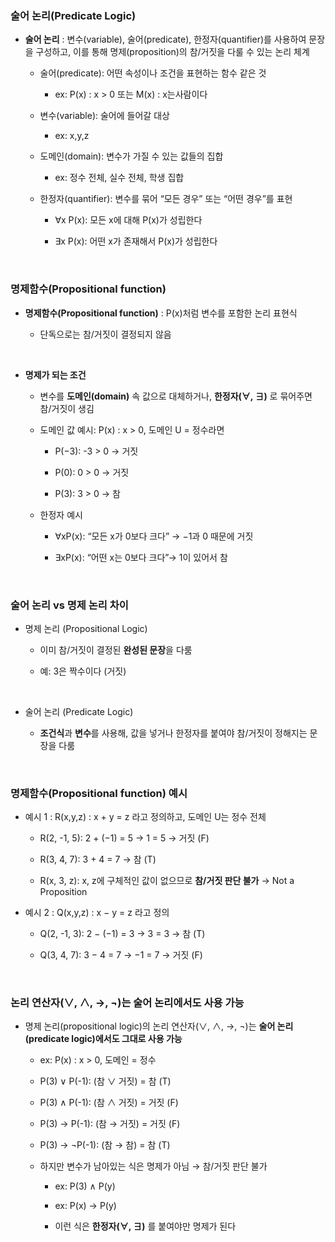 ### 술어 논리(Predicate Logic)

- **술어 논리** : 변수(variable), 술어(predicate), 한정자(quantifier)를 사용하여 문장을 구성하고, 이를 통해 명제(proposition)의 참/거짓을 다룰 수 있는 논리 체계

    - 술어(predicate): 어떤 속성이나 조건을 표현하는 함수 같은 것

      - ex: P(x) : x > 0 또는 M(x) : x는사람이다





    - 변수(variable): 술어에 들어갈 대상

        - ex: x,y,z

    - 도메인(domain): 변수가 가질 수 있는 값들의 집합

        - ex: 정수 전체, 실수 전체, 학생 집합

    - 한정자(quantifier): 변수를 묶어 “모든 경우” 또는 “어떤 경우”를 표현

        - ∀x P(x): 모든 x에 대해 P(x)가 성립한다

        - ∃x P(x): 어떤 x가 존재해서 P(x)가 성립한다

<br/>

### 명제함수(Propositional function)

- **명제함수(Propositional function)** : P(x)처럼 변수를 포함한 논리 표현식

    - 단독으로는 참/거짓이 결정되지 않음 

<br/>

- **명제가 되는 조건**

    - 변수를 **도메인(domain)** 속 값으로 대체하거나, **한정자(∀, ∃)** 로 묶어주면 참/거짓이 생김

    - 도메인 값 예시: P(x) : x > 0, 도메인 U = 정수라면
 
        - P(−3): -3 > 0 → 거짓

        - P(0): 0 > 0 → 거짓

        - P(3): 3 > 0 → 참

    - 한정자 예시
        
        - ∀xP(x): “모든 x가 0보다 크다” → −1과 0 때문에 거짓
   
        - ∃xP(x): “어떤 x는 0보다 크다”→ 1이 있어서 참

<br/>

### 술어 논리 vs 명제 논리 차이 

- 명제 논리 (Propositional Logic)

    - 이미 참/거짓이 결정된 **완성된 문장**을 다룸
 
    - 예: 3은 짝수이다 (거짓)

<br/>

- 술어 논리 (Predicate Logic)

    - **조건식**과 **변수**를 사용해, 값을 넣거나 한정자를 붙여야 참/거짓이 정해지는 문장을 다룸
      
<br/>

### 명제함수(Propositional function) 예시

- 예시 1 :  R(x,y,z) : x + y = z 라고 정의하고, 도메인 U는 정수 전체

    - R(2, -1, 5): 2 + (−1) = 5 → 1 = 5 → 거짓 (F)

    - R(3, 4, 7): 3 + 4 = 7 → 참 (T)

    - R(x, 3, z): x, z에 구체적인 값이 없으므로 **참/거짓 판단 불가** → Not a Proposition

- 예시 2 : Q(x,y,z) : x − y = z 라고 정의

    - Q(2, -1, 3): 2 − (−1) = 3 → 3 = 3 → 참 (T)

    - Q(3, 4, 7): 3 − 4 = 7 → −1 = 7 → 거짓 (F)

<br/>

### 논리 연산자(∨, ∧, →, ¬)는 술어 논리에서도 사용 가능

- 명제 논리(propositional logic)의 논리 연산자(∨, ∧, →, ¬)는 **술어 논리(predicate logic)에서도 그대로 사용 가능**

    - ex: P(x) : x > 0, 도메인 = 정수
      
    - P(3) ∨ P(-1): (참 ∨ 거짓) = 참 (T)

    - P(3) ∧ P(-1): (참 ∧ 거짓) = 거짓 (F)

    - P(3) → P(-1): (참 → 거짓) = 거짓 (F)

    - P(3) → ¬P(-1): (참 → 참) = 참 (T)
 
    - 하지만 변수가 남아있는 식은 명제가 아님 → 참/거짓 판단 불가
 
        - ex: P(3) ∧ P(y)
        
        - ex: P(x) → P(y)

        - 이런 식은 **한정자(∀, ∃)** 를 붙여야만 명제가 된다






































































